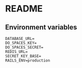 # README

## Environment variables

```
DATABASE_URL=
DO_SPACES_KEY=
DO_SPACES_SECRET=
REDIS_URL=
SECRET_KEY_BASE=
RAILS_ENV=production
```
